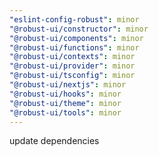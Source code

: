```yaml
---
"eslint-config-robust": minor
"@robust-ui/constructor": minor
"@robust-ui/components": minor
"@robust-ui/functions": minor
"@robust-ui/contexts": minor
"@robust-ui/provider": minor
"@robust-ui/tsconfig": minor
"@robust-ui/nextjs": minor
"@robust-ui/hooks": minor
"@robust-ui/theme": minor
"@robust-ui/tools": minor
---
```


update dependencies
